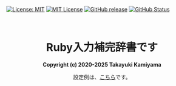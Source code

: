 [![License: MIT](https://img.shields.io/badge/License-MIT-yellow.svg)](https://opensource.org/licenses/MIT) [![MIT License](http://img.shields.io/badge/license-MIT-blue.svg?style=flat)](LICENSE) [![GitHub release](https://img.shields.io/github/release/takkii/ruby-dictionary3.svg?style=flat)](GitHub) [![GitHub Status](https://img.shields.io/github/last-commit/takkii/ruby-dictionary3.svg?style=flat)](GitHub)

<br />

<div align="center">
  <p><h1>Ruby入力補完辞書です</h1></p>
  <p><b> Copyright (c) 2020-2025 Takayuki Kamiyama</b></p>
  <p> 設定例は、<a href="https://github.com/takkii/ruby-dict/wiki/manual">こちら</a>です。</p>
</div>

<br />
